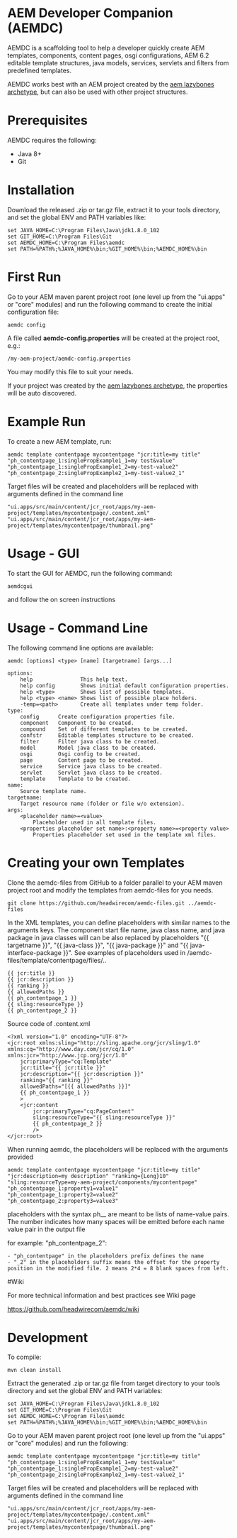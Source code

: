 # AEM Developer Companion (AEMDC)
AEMDC is a scaffolding tool to help a developer quickly create AEM templates,
components, content pages, osgi configurations, AEM 6.2 editable template structures,
java models, services, servlets and filters from predefined templates.

AEMDC works best with an AEM project created by the
[aem lazybones archetype](https://github.com/Adobe-Consulting-Services/lazybones-aem-templates),
but can also be used with other project structures.

# Prerequisites

AEMDC requires the following:

* Java 8+
* Git

# Installation

Download the released .zip or tar.gz file, extract it to your tools directory, and
set the global ENV and PATH variables like:

    set JAVA_HOME=C:\Program Files\Java\jdk1.8.0_102
    set GIT_HOME=C:\Program Files\Git
    set AEMDC_HOME=C:\Program Files\aemdc
    set PATH=%PATH%;%JAVA_HOME%\bin;%GIT_HOME%\bin;%AEMDC_HOME%\bin

# First Run

Go to your AEM maven parent project root (one level up from the "ui.apps" or "core" modules) and run the following command to create the initial configuration file:

	aemdc config

A file called **aemdc-config.properties** will be created at the project root, e.g.:

	/my-aem-project/aemdc-config.properties

You may modify this file to suit your needs.

If your project was created by the
[aem lazybones archetype](https://github.com/Adobe-Consulting-Services/lazybones-aem-templates),
the properties will be auto discovered.

# Example Run

To create a new AEM template, run:

	aemdc template contentpage mycontentpage "jcr:title=my title" "ph_contentpage_1:singlePropExample1_1=my test&value" "ph_contentpage_1:singlePropExample1_2=my-test-value2"  "ph_contentpage_2:singlePropExample2_1=my-test-value2_1"

Target files will be created and placeholders will be replaced with arguments defined in the command line

	"ui.apps/src/main/content/jcr_root/apps/my-aem-project/templates/mycontentpage/.content.xml"
	"ui.apps/src/main/content/jcr_root/apps/my-aem-project/templates/mycontentpage/thumbnail.png"

# Usage - GUI

To start the GUI for AEMDC, run the following command:

    aemdcgui

and follow the on screen instructions

# Usage - Command Line
The following command line options are available:

    aemdc [options] <type> [name] [targetname] [args...]

    options:
        help               This help text.
        help config        Shows initial default configuration properties.
        help <type>        Shows list of possible templates.
        help <type> <name> Shows list of possible place holders.
        -temp=<path>       Create all templates under temp folder.
	type:
	    config      Create configuration properties file.
	    component   Component to be created.
	    compound    Set of different templates to be created.
	    confstr     Editable templates structure to be created.
	    filter      Filter java class to be created.
	    model       Model java class to be created.
	    osgi        Osgi config to be created.
	    page        Content page to be created.
	    service     Service java class to be created.
	    servlet     Servlet java class to be created.
	    template    Template to be created.
	name:
	    Source template name.
	targetname:
	    Target resource name (folder or file w/o extension).
	args:
	    <placeholder name>=<value>
	        Placeholder used in all template files.
	    <properties placeholder set name>:<property name>=<property value>
	        Properties placeholder set used in the template xml files.


# Creating your own Templates

Clone the aemdc-files from GitHub to a folder parallel to your AEM maven project root and modify the templates from aemdc-files for you needs.
	
	git clone https://github.com/headwirecom/aemdc-files.git ../aemdc-files

In the XML templates, you can define placeholders with similar names to the arguments keys. The component start file name, java class name, and java package in java classes will can be also replaced by placeholders "{{ targetname }}", "{{ java-class }}", "{{ java-package }}" and "{{ java-interface-package }}". See examples of placeholders used in /aemdc-files/template/contentpage/files/..

    {{ jcr:title }}
    {{ jcr:description }}
    {{ ranking }}
    {{ allowedPaths }}
    {{ ph_contentpage_1 }}
    {{ sling:resourceType }}
    {{ ph_contentpage_2 }}

Source code of  .content.xml 

	<?xml version="1.0" encoding="UTF-8"?>
	<jcr:root xmlns:sling="http://sling.apache.org/jcr/sling/1.0" xmlns:cq="http://www.day.com/jcr/cq/1.0" xmlns:jcr="http://www.jcp.org/jcr/1.0"
	    jcr:primaryType="cq:Template"
	    jcr:title="{{ jcr:title }}"
	    jcr:description="{{ jcr:description }}"
	    ranking="{{ ranking }}"
	    allowedPaths="[{{ allowedPaths }}]"
	    {{ ph_contentpage_1 }}
	    >
	    <jcr:content
	        jcr:primaryType="cq:PageContent"
	        sling:resourceType="{{ sling:resourceType }}"
	        {{ ph_contentpage_2 }}
	        />
	</jcr:root>

When running aemdc, the placeholders will be replaced with the arguments provided
	
	aemdc template contentpage mycontentpage "jcr:title=my title" "jcr:description=my description" "ranking={Long}10" "sling:resourceType=my-aem-project/components/mycontentpage" "ph_contentpage_1:property1=value1" "ph_contentpage_1:property2=value2" "ph_contentpage_2:property3=value3"

placeholders with the syntax ph_<name>_<number> are meant to be lists of name-value pairs.
The number indicates how many spaces will be emitted before each name value pair in the output file

for example: "ph\_contentpage\_2":

	- "ph_contentpage" in the placeholders prefix defines the name
	- "_2" in the placeholders suffix means the offset for the property position in the modified file. 2 means 2*4 = 8 blank spaces from left.

#Wiki

For more technical information and best practices see Wiki page

https://github.com/headwirecom/aemdc/wiki

# Development

To compile:

	mvn clean install

Extract the generated .zip or tar.gz file from target directory to your tools directory and set the global ENV and PATH variables:

    set JAVA_HOME=C:\Program Files\Java\jdk1.8.0_102
    set GIT_HOME=C:\Program Files\Git
    set AEMDC_HOME=C:\Program Files\aemdc
    set PATH=%PATH%;%JAVA_HOME%\bin;%GIT_HOME%\bin;%AEMDC_HOME%\bin

Go to your AEM maven parent project root (one level up from the "ui.apps" or "core" modules) and run the following:

	aemdc template contentpage mycontentpage "jcr:title=my title" "ph_contentpage_1:singlePropExample1_1=my test&value" "ph_contentpage_1:singlePropExample1_2=my-test-value2"  "ph_contentpage_2:singlePropExample2_1=my-test-value2_1"

Target files will be created and placeholders will be replaced with arguments defined in the command line

	"ui.apps/src/main/content/jcr_root/apps/my-aem-project/templates/mycontentpage/.content.xml"
	"ui.apps/src/main/content/jcr_root/apps/my-aem-project/templates/mycontentpage/thumbnail.png"
